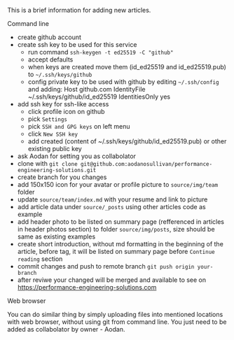 This is a brief information for adding new articles.

Command line

 * create github account
 * create ssh key to be used for this service
   * run command `ssh-keygen -t ed25519 -C "github"`
   * accept defaults
   * when keys are created move them (id_ed25519 and id_ed25519.pub) to `~/.ssh/keys/github`
   * config private key to be used with github by editing `~/.ssh/config` and adding:
         Host github.com
          IdentityFile ~/.ssh/keys/github/id_ed25519
          IdentitiesOnly yes
 * add ssh key for ssh-like access
   * click profile icon on github
   * pick `Settings`
   * pick `SSH and GPG keys` on left menu
   * click `New SSH key`
   * add created (content of  ~/.ssh/keys/github/id_ed25519.pub) or other existing public key
 * ask Aodan for setting you as collabolator
 * clone with `git clone git@github.com:aodanosullivan/performance-engineering-solutions.git`
 * create branch for you changes
 * add 150x150 icon for your avatar or profile picture to `source/img/team` folder
 * update `source/team/index.md` with your resume and link to picture
 * add article data under `source/_posts` using other articles code as example
 * add header photo to be listed on summary page (refferenced in articles in header photos section) to folder `source/img/posts`, size should be same as existing examples
 * create short introduction, without md formatting in the beginning of the article, before <!--more--> tag, it will be listed on summary page before `Continue reading` section
 * commit changes and push to remote branch `git push origin your-branch`
 * after reviwe your changed will be merged and available to see on https://performance-engineering-solutions.com

Web browser

You can do similar thing by simply uploading files into mentioned locations with web browser, without using git from command line. You just need to be added as collabolator by owner - Aodan.
